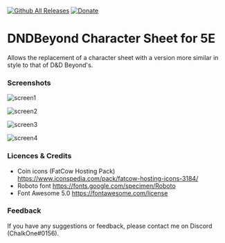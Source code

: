 [![Github All Releases](https://img.shields.io/github/downloads/jopeek/fvtt-dndbeyond-character-sheet/total.svg)]() [![Donate](https://img.shields.io/badge/Donate-BuyMeACoffee-green.svg)](https://www.buymeacoffee.com/ChalkOne)
# DNDBeyond Character Sheet for 5E

Allows the replacement of a character sheet with a version more similar in style to that of D&D Beyond's. 

### Screenshots

![screen1](https://raw.githubusercontent.com/jopeek/fvtt-dndbeyond-character-sheet/master/images/Screenshot_1.png)

![screen2](https://raw.githubusercontent.com/jopeek/fvtt-dndbeyond-character-sheet/master/images/Screenshot_2.png)

![screen3](https://raw.githubusercontent.com/jopeek/fvtt-dndbeyond-character-sheet/master/images/Screenshot_3.png)

![screen4](https://raw.githubusercontent.com/jopeek/fvtt-dndbeyond-character-sheet/master/images/Screenshot_4.png)

### Licences & Credits

- Coin icons (FatCow Hosting Pack) https://www.iconspedia.com/pack/fatcow-hosting-icons-3184/
- Roboto font https://fonts.google.com/specimen/Roboto
- Font Awesome 5.0 https://fontawesome.com/license

### Feedback

If you have any suggestions or feedback, please contact me on Discord (ChalkOne#0156).
